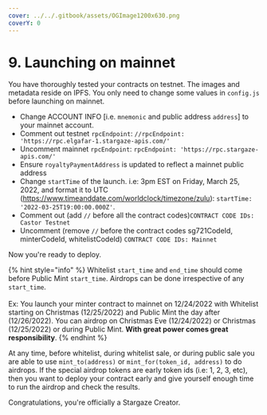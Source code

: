 ```yaml
---
cover: ../../.gitbook/assets/OGImage1200x630.png
coverY: 0
---
```


# 9. Launching on mainnet

You have thoroughly tested your contracts on testnet. The images and metadata reside on IPFS. You only need to change some values in `config.js` before launching on mainnet.&#x20;

* Change ACCOUNT INFO [i.e. `mnemonic` and public address `address`] to your mainnet account.
* Comment out testnet `rpcEndpoint`: `//rpcEndpoint: 'https://rpc.elgafar-1.stargaze-apis.com/'`
* Uncomment mainnet `rpcEndpoint`: `rpcEndpoint: 'https://rpc.stargaze-apis.com/'`
* Ensure `royaltyPaymentAddress` is updated to reflect a mainnet public address
* Change `startTime` of the launch. i.e: 3pm EST on Friday, March 25, 2022, and format it to UTC (https://www.timeanddate.com/worldclock/timezone/zulu): `startTime: '2022-03-25T19:00:00.000Z'`.
* Comment out (add `//` before all the contract codes)`CONTRACT CODE IDs: Castor Testnet`&#x20;
* Uncomment (remove `//` before the contract codes sg721CodeId, minterCodeId, whitelistCodeId) `CONTRACT CODE IDs: Mainnet`&#x20;

Now you're ready to deploy.&#x20;

{% hint style="info" %}
Whitelist `start_time` and `end_time` should come before Public Mint `start_time`. Airdrops can be done irrespective of any `start_time`.\
\
Ex: You launch your minter contract to mainnet on 12/24/2022 with Whitelist starting on Christmas (12/25/2022) and Public Mint the day after (12/26/2022). You can airdrop on Christmas Eve (12/24/2022) or Christmas (12/25/2022) or during Public Mint. **With great power comes great responsibility**.
{% endhint %}

At any time, before whitelist, during whitelist sale, or during public sale you are able to use `mint_to(address)` or `mint_for(token_id, address)` to do airdrops. If the special airdrop tokens are  early token ids (i.e: 1, 2, 3, etc), then you want to deploy your contract early and give yourself enough time to run the airdrop and check the results.

Congratulations, you're officially a Stargaze Creator.
